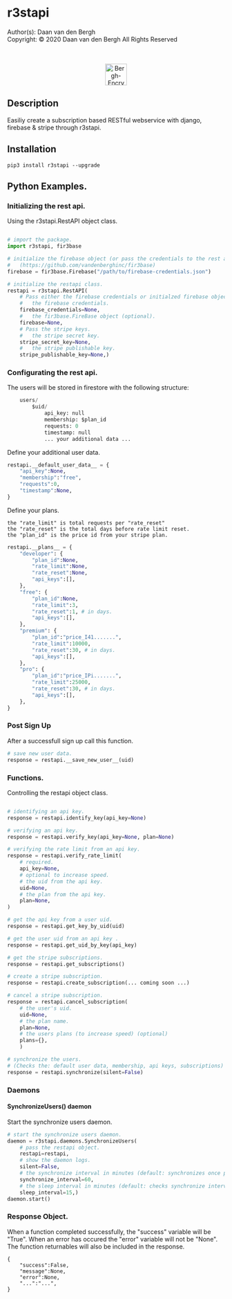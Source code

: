# r3stapi
Author(s):  Daan van den Bergh<br>
Copyright:  © 2020 Daan van den Bergh All Rights Reserved<br>
<br>
<br>
<p align="center">
  <img src="https://github.com/vandenberghinc/storage/blob/master/images/logo.png?raw=true" alt="Bergh-Encryption" width="50"/>
</p>

## Description
Easiliy create a subscription based RESTful webservice with django, firebase & stripe through r3stapi.

## Installation
	pip3 install r3stapi --upgrade

## Python Examples.

### Initializing the rest api.
Using the r3stapi.RestAPI object class.
```python

# import the package.
import r3stapi, fir3base

# initialize the firebase object (or pass the credentials to the rest api).
# 	(https://github.com/vandenberghinc/fir3base)
firebase = fir3base.Firebase("/path/to/firebase-credentials.json")

# initialize the restapi class.
restapi = r3stapi.RestAPI(
	# Pass either the firebase credentials or initialzed firebase object.
	# 	the firebase credentials.
	firebase_credentials=None,
	# 	the fir3base.FireBase object (optional).
	firebase=None,
	# Pass the stripe keys.
	# 	the stripe secret key.
	stripe_secret_key=None,
	# 	the stripe publishable key.
	stripe_publishable_key=None,)

```
### Configurating the rest api.
The users will be stored in firestore with the following structure:
```python
	users/
		$uid/
			api_key: null
			membership: $plan_id
			requests: 0
			timestamp: null
			... your additional data ...
```
Define your additional user data.
```python
restapi.__default_user_data__ = {
	"api_key":None,
	"membership":"free",
	"requests":0,
	"timestamp":None,
}
```
Define your plans.

	the "rate_limit" is total requests per "rate_reset"
	the "rate_reset" is the total days before rate limit reset.
	the "plan_id" is the price id from your stripe plan.

```python
restapi.__plans__ = {
	"developer": {
		"plan_id":None,
		"rate_limit":None,
		"rate_reset":None,
		"api_keys":[],
	},
	"free": {
		"plan_id":None,
		"rate_limit":3,
		"rate_reset":1, # in days.
		"api_keys":[],
	},
	"premium": {
		"plan_id":"price_I41.......",
		"rate_limit":10000,
		"rate_reset":30, # in days.
		"api_keys":[],
	},
	"pro": {
		"plan_id":"price_IPi.......",
		"rate_limit":25000,
		"rate_reset":30, # in days.
		"api_keys":[],
	},
}
```

### Post Sign Up
After a successfull sign up call this function.
```python
# save new user data.
response = restapi.__save_new_user__(uid)
```

### Functions.
Controlling the restapi object class.
```python

# identifying an api key.
response = restapi.identify_key(api_key=None)

# verifying an api key.
response = restapi.verify_key(api_key=None, plan=None)

# verifying the rate limit from an api key.
response = restapi.verify_rate_limit( 
	# required.
	api_key=None, 
	# optional to increase speed.
	# the uid from the api key.
	uid=None,
	# the plan from the api key.
	plan=None,
)

# get the api key from a user uid.
response = restapi.get_key_by_uid(uid)

# get the user uid from an api key .
response = restapi.get_uid_by_key(api_key)

# get the stripe subscriptions.
response = restapi.get_subscriptions()

# create a stripe subscription.
response = restapi.create_subscription(... coming soon ...)

# cancel a stripe subscription.
response = restapi.cancel_subscription( 
	# the user's uid.
	uid=None,
	# the plan name.
	plan=None,
	# the users plans (to increase speed) (optional)
	plans={},
	)

# synchronize the users.
# (Checks the: default user data, membership, api keys, subscriptions)
response = restapi.synchronize(silent=False)
```

### Daemons
#### SynchronizeUsers() daemon
Start the synchronize users daemon.

```python
# start the synchronize users daemon.
daemon = r3stapi.daemons.SynchronizeUsers(
	# pass the restapi object.
	restapi=restapi,
	# show the daemon logs.
	silent=False,
	# the synchronize interval in minutes (default: synchronizes once per 60 min).
	synchronize_interval=60,
	# the sleep interval in minutes (default: checks synchronize interval once per 15 min).
	sleep_interval=15,)
daemon.start()
```


### Response Object.
When a function completed successfully, the "success" variable will be "True". When an error has occured the "error" variable will not be "None". The function returnables will also be included in the response.

	{
		"success":False,
		"message":None,
		"error":None,
		"...":"...",
	}